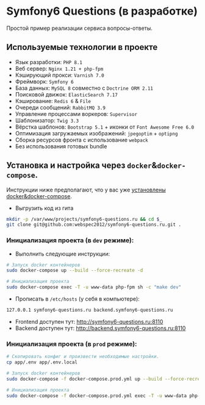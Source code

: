 # Symfony6 Questions (в разработке)

Простой пример реализации сервиса вопросы-ответы.

## Используемые технологии в проекте

* Язык разработки: `PHP 8.1`
* Веб сервер: `Nginx 1.21 + php-fpm`
* Кэширующий прокси: `Varnish 7.0`
* Фреймворк: `Symfony 6`
* База данных: `MySQL 8` совместно с `Doctrine ORM 2.11`
* Поисковой движок: `ElasticSearch 7.17`
* Кэширование: `Redis 6` & `File`
* Очереди сообщений: `RabbitMQ 3.9`
* Управление процессами воркеров: `Supervisor`
* Шаблонизатор: `Twig 3.3`
* Вёрстка шаблонов: `Bootstrap 5.1` + иконки от `Font Awesome Free 6.0`
* Оптимизация загружаемых изображений: `jpegoptim` + `optipng`
* Сборка ресурсов фронта с использование `webpack`
* Без использования готовых bundle

## Установка и настройка через `docker`&`docker-compose`.

Инструкции ниже предполагают, что у вас уже [установлены docker&docker-compose](./docker/README.md).

* Выгрузить код из гита

```bash
mkdir -p /var/www/projects/symfony6-questions.ru && cd $_
git clone git@github.com:webspec2012/symfony6-questions.ru.git .
```

### Инициализация проекта (в `dev` режиме):

* Выполнить следующие инструкции:

```bash
# Запуск docker контейнеров
sudo docker-compose up --build --force-recreate -d

# Инициализация проекта
sudo docker-compose exec -T -u www-data php-fpm sh -c "make dev"
```

* Прописать в `/etc/hosts` (у себя в компьютере):

```bash
127.0.0.1 symfony6-questions.ru backend.symfony6-questions.ru
```

* Frontend доступен тут: http://symfony6-questions.ru:8110
* Backend доступен тут: http://backend.symfony6-questions.ru:8110

### Инициализация проекта (в `prod` режиме):

```bash
# Скопировать конфиг и произвести необходимые настройки.
cp app/.env app/.env.local

# Запуск docker контейнеров
sudo docker-compose -f docker-compose.prod.yml up --build --force-recreate -d

# Инициализация проекта
sudo docker-compose -f docker-compose.prod.yml exec -T -u www-data php-fpm sh -c "make prod"
```
